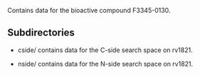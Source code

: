Contains data for the bioactive compound F3345-0130.

## Subdirectories

- cside/ contains data for the C-side search space on rv1821.

- nside/ contains data for the N-side search space on rv1821.

